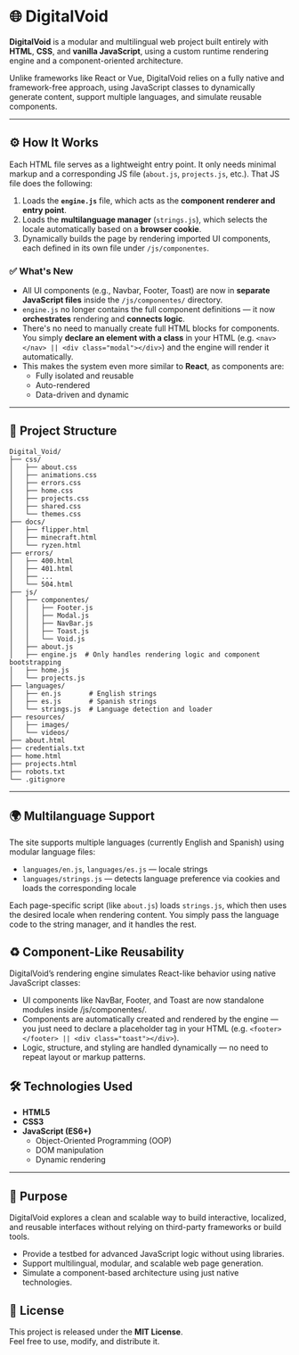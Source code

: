 # 🌐 DigitalVoid

**DigitalVoid** is a modular and multilingual web project built entirely with **HTML**, **CSS**, and **vanilla JavaScript**, using a custom runtime rendering engine and a component-oriented architecture.

Unlike frameworks like React or Vue, DigitalVoid relies on a fully native and framework-free approach, using JavaScript classes to dynamically generate content, support multiple languages, and simulate reusable components.

---

## ⚙️ How It Works

Each HTML file serves as a lightweight entry point. It only needs minimal markup and a corresponding JS file (`about.js`, `projects.js`, etc.). That JS file does the following:

1. Loads the **`engine.js`** file, which acts as the **component renderer and entry point**.
2. Loads the **multilanguage manager** (`strings.js`), which selects the locale automatically based on a **browser cookie**.
3. Dynamically builds the page by rendering imported UI components, each defined in its own file under `/js/componentes`.


### ✅ What's New

- All UI components (e.g., Navbar, Footer, Toast) are now in **separate JavaScript files** inside the `/js/componentes/` directory.
- `engine.js` no longer contains the full component definitions — it now **orchestrates** rendering and **connects logic**.
- There's no need to manually create full HTML blocks for components. You simply **declare an element with a class** in your HTML (e.g. `<nav></nav> || <div class="modal"></div>`) and the engine will render it automatically.
- This makes the system even more similar to **React**, as components are:
  - Fully isolated and reusable
  - Auto-rendered
  - Data-driven and dynamic

---

## 📁 Project Structure

```plaintext
Digital_Void/
├── css/
│   ├── about.css
│   ├── animations.css
│   ├── errors.css
│   ├── home.css
│   ├── projects.css
│   ├── shared.css
│   └── themes.css
├── docs/
│   ├── flipper.html
│   ├── minecraft.html
│   └── ryzen.html
├── errors/
│   ├── 400.html
│   ├── 401.html
│   ├── ...
│   └── 504.html
├── js/
│   ├── componentes/
│   │   ├── Footer.js
│   │   ├── Modal.js
│   │   ├── NavBar.js
│   │   ├── Toast.js
│   │   └── Void.js
│   ├── about.js
│   ├── engine.js  # Only handles rendering logic and component bootstrapping
│   ├── home.js
│   └── projects.js
├── languages/
│   ├── en.js       # English strings
│   ├── es.js       # Spanish strings
│   └── strings.js  # Language detection and loader
├── resources/
│   ├── images/
│   └── videos/
├── about.html
├── credentials.txt
├── home.html
├── projects.html
├── robots.txt
└── .gitignore
```

---

## 🌍 Multilanguage Support

The site supports multiple languages (currently English and Spanish) using modular language files:

- `languages/en.js`, `languages/es.js` — locale strings
- `languages/strings.js` — detects language preference via cookies and loads the corresponding locale

Each page-specific script (like `about.js`) loads `strings.js`, which then uses the desired locale when rendering content. You simply pass the language code to the string manager, and it handles the rest.


## ♻️ Component-Like Reusability

DigitalVoid’s rendering engine simulates React-like behavior using native JavaScript classes:

- UI components like NavBar, Footer, and Toast are now standalone modules inside /js/componentes/.
- Components are automatically created and rendered by the engine — you just need to declare a placeholder tag in your HTML (e.g. `<footer></footer> || <div class="toast"></div>`).
- Logic, structure, and styling are handled dynamically — no need to repeat layout or markup patterns.


## 🛠️ Technologies Used

- **HTML5**
- **CSS3**
- **JavaScript (ES6+)**
  - Object-Oriented Programming (OOP)
  - DOM manipulation
  - Dynamic rendering

---

## 🚧 Purpose

DigitalVoid explores a clean and scalable way to build interactive, localized, and reusable interfaces without relying on third-party frameworks or build tools.

- Provide a testbed for advanced JavaScript logic without using libraries.
- Support multilingual, modular, and scalable web page generation.
- Simulate a component-based architecture using just native technologies.


## 📜 License

This project is released under the **MIT License**.  
Feel free to use, modify, and distribute it.
